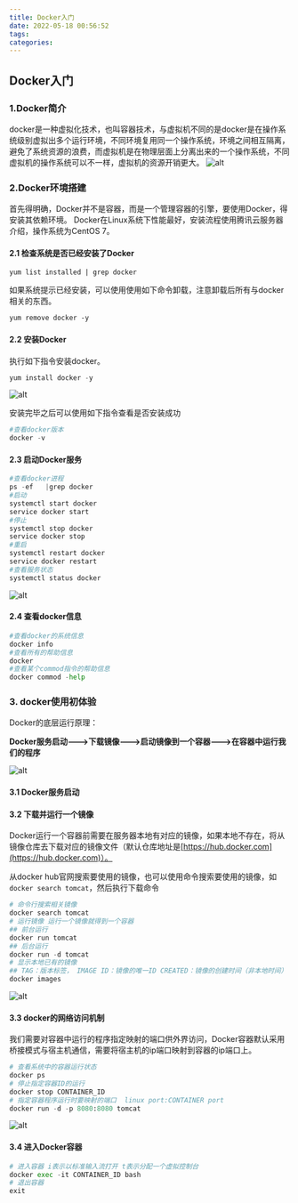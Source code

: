 ```yaml
---
title: Docker入门
date: 2022-05-18 00:56:52
tags:
categories:
---
```


## Docker入门

### 1.Docker简介

docker是一种虚拟化技术，也叫容器技术，与虚拟机不同的是docker是在操作系统级别虚拟出多个运行环境，不同环境复用同一个操作系统，环境之间相互隔离，避免了系统资源的浪费，而虚拟机是在物理层面上分离出来的一个操作系统，不同虚拟机的操作系统可以不一样，虚拟机的资源开销更大。
![alt](%E8%99%9A%E6%8B%9F%E6%9C%BA%E5%92%8C%E5%AE%B9%E5%99%A8%E7%9A%84%E5%8C%BA%E5%88%AB.png)

### 2.Docker环境搭建

首先得明确，Docker并不是容器，而是一个管理容器的引擎，要使用Docker，得安装其依赖环境。
Docker在Linux系统下性能最好，安装流程使用腾讯云服务器介绍，操作系统为CentOS 7。

#### 2.1 检查系统是否已经安装了Docker

```
yum list installed | grep docker
```

如果系统提示已经安装，可以使用使用如下命令卸载，注意卸载后所有与docker相关的东西。

```markdown
yum remove docker -y
```

#### 2.2 安装Docker

执行如下指令安装docker。

```python
yum install docker -y
```

![alt](docker安装成功.png)

安装完毕之后可以使用如下指令查看是否安装成功

```python
#查看docker版本
docker -v
```

#### 2.3 启动Docker服务

```python
#查看docker进程
ps -ef	 |grep docker
#启动
systemctl start docker
service docker start
#停止
systemctl stop docker
service docker stop
#重启
systemctl restart docker 
service docker restart
#查看服务状态
systemctl status docker
```

![alt](docker服务启动.png)

#### 2.4 查看docker信息

```python
#查看docker的系统信息
docker info 
#查看所有的帮助信息
docker
#查看某个commod指令的帮助信息
docker commod -help
```

### 3.  docker使用初体验

Docker的底层运行原理：

**Docker服务启动--->下载镜像--->启动镜像到一个容器--->在容器中运行我们的程序**

![alt](docker运行流程.png)

#### 3.1 Docker服务启动

#### 3.2 下载并运行一个镜像

Docker运行一个容器前需要在服务器本地有对应的镜像，如果本地不存在，将从镜像仓库去下载对应的镜像文件（默认仓库地址是[https://hub.docker.com](https://hub.docker.com)）。

从docker hub官网搜索要使用的镜像，也可以使用命令搜索要使用的镜像，如`docker search tomcat`，然后执行下载命令

```python
# 命令行搜索相关镜像
docker search tomcat
# 运行镜像 运行一个镜像就得到一个容器
## 前台运行
docker run tomcat 
## 后台运行
docker run -d tomcat
# 显示本地已有的镜像
## TAG：版本标签， IMAGE ID：镜像的唯一ID CREATED：镜像的创建时间（非本地时间）
docker images
```

![alt](下载tomcat镜像.png)

#### 3.3 docker的网络访问机制

我们需要对容器中运行的程序指定映射的端口供外界访问，Docker容器默认采用桥接模式与宿主机通信，需要将宿主机的ip端口映射到容器的ip端口上。 

```python 
# 查看系统中的容器运行状态
docker ps 
# 停止指定容器ID的运行
docker stop CONTAINER_ID
# 指定容器程序运行时要映射的端口  linux port:CONTAINER port
docker run -d -p 8080:8080 tomcat
```

![alt](容器端口映射.png)

#### 3.4 进入Docker容器

```python 
# 进入容器 i表示以标准输入流打开 t表示分配一个虚拟控制台
docker exec -it CONTAINER_ID bash
# 退出容器
exit
```

